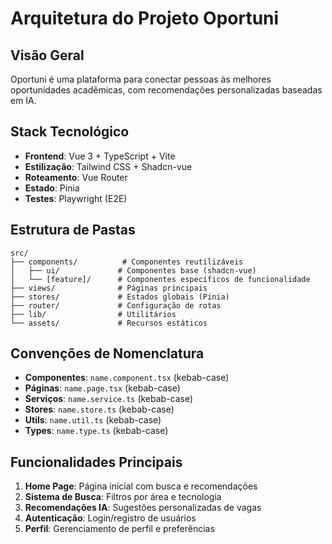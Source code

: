 # Arquitetura do Projeto Oportuni

## Visão Geral
Oportuni é uma plataforma para conectar pessoas às melhores oportunidades acadêmicas, com recomendações personalizadas baseadas em IA.

## Stack Tecnológico
- **Frontend**: Vue 3 + TypeScript + Vite
- **Estilização**: Tailwind CSS + Shadcn-vue
- **Roteamento**: Vue Router
- **Estado**: Pinia
- **Testes**: Playwright (E2E)

## Estrutura de Pastas
```
src/
├── components/          # Componentes reutilizáveis
│   ├── ui/             # Componentes base (shadcn-vue)
│   └── [feature]/      # Componentes específicos de funcionalidade
├── views/              # Páginas principais
├── stores/             # Estados globais (Pinia)
├── router/             # Configuração de rotas
├── lib/                # Utilitários
└── assets/             # Recursos estáticos
```

## Convenções de Nomenclatura
- **Componentes**: `name.component.tsx` (kebab-case)
- **Páginas**: `name.page.tsx` (kebab-case)
- **Serviços**: `name.service.ts` (kebab-case)
- **Stores**: `name.store.ts` (kebab-case)
- **Utils**: `name.util.ts` (kebab-case)
- **Types**: `name.type.ts` (kebab-case)

## Funcionalidades Principais
1. **Home Page**: Página inicial com busca e recomendações
2. **Sistema de Busca**: Filtros por área e tecnologia
3. **Recomendações IA**: Sugestões personalizadas de vagas
4. **Autenticação**: Login/registro de usuários
5. **Perfil**: Gerenciamento de perfil e preferências 